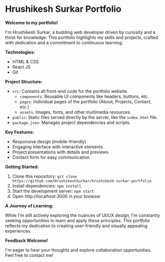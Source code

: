 # Hrushikesh Surkar Portfolio

**Welcome to my portfolio!**

I'm Hrushikesh Surkar, a budding web developer driven by curiosity and a thirst for knowledge. This portfolio highlights my skills and projects, crafted with dedication and a commitment to continuous learning.

**Technologies:**

- HTML & CSS
- React JS
- Git

**Project Structure:**

- `src`: Contains all front-end code for the portfolio website.
  - `components`: Reusable UI components like headers, buttons, etc.
  - `pages`: Individual pages of the portfolio (About, Projects, Contact, etc.)
  - `assets`: Images, fonts, and other multimedia resources.
- `public`: Static files served directly by the server, like the `index.html` file.
- `package.json`: Manages project dependencies and scripts.

**Key Features:**

- Responsive design (mobile-friendly)
- Engaging interface with interactive elements
- Project presentations with details and previews
- Contact form for easy communication

**Getting Started:**

1. Clone this repository: `git clone https://github.com/HrushikeshSurkar/hrushikesh-surkar-portfolio`
2. Install dependencies: `npm install`
3. Start the development server: `npm start`
4. Open http://localhost:3000 in your browser

**A Journey of Learning:**

While I'm still actively exploring the nuances of UI/UX design, I'm constantly seeking opportunities to learn and apply these principles. This portfolio reflects my dedication to creating user-friendly and visually appealing experiences.

**Feedback Welcome!**

I'm eager to hear your thoughts and explore collaboration opportunities. Feel free to contact me!
